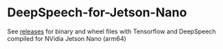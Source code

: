 # DeepSpeech-for-Jetson-Nano
See [releases](https://github.com/domcross/DeepSpeech-for-Jetson-Nano/releases) for binary and wheel files with Tensorflow and DeepSpeech compiled for NVidia Jetson Nano (arm64)
